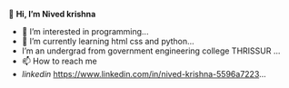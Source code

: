 <h>👋 **Hi, I’m Nived krishna**</h>
- 👀 I’m interested in programming...
- 🌱 I’m currently learning html css and python...
-  I’m an undergrad from government engineering college THRISSUR ...
- 📫 How to reach me 
- *linkedin* https://www.linkedin.com/in/nived-krishna-5596a7223...

<!---
nived-krish44/nived-krish44 is a ✨ special ✨ repository because its `README.md` (this file) appears on your GitHub profile.
You can click the Preview link to take a look at your changes.
--->
